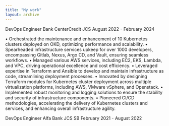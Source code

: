 ```yaml
--- 
title: "My work"
layout: archive
---
```

DevOps Engineer
Bank CenterCredit JCS
August 2022 - February 2024

•	Orchestrated the maintenance and enhancement of 10 Kubernetes clusters deployed on OKD, optimizing performance and scalability.
•	Spearheaded infrastructure services upkeep for over 1000 developers, encompassing Gitlab, Nexus, Argo CD, and Vault, ensuring seamless workflows.
•	Managed various AWS services, including EC2, EKS, Lambda, and VPC, driving operational excellence and cost efficiency.
•	Leveraged expertise in Terraform and Ansible to develop and maintain infrastructure as code, streamlining deployment processes.
•	Innovated by designing Terraform modules for Kubernetes cluster deployment across multiple virtualization platforms, including AWS, VMware vSphere, and Openstack.
•	Implemented robust monitoring and logging solutions to ensure the stability and security of infrastructure components.
•	Pioneered CI/CD methodologies, accelerating the delivery of Kubernetes clusters and services, and enhancing overall infrastructure agility.


DevOps Engineer
Alfa Bank JCS SB
February 2021 - August 2022
